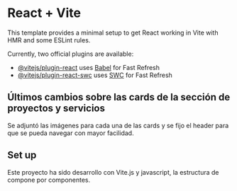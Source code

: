 # React + Vite

This template provides a minimal setup to get React working in Vite with HMR and some ESLint rules.

Currently, two official plugins are available:

- [@vitejs/plugin-react](https://github.com/vitejs/vite-plugin-react/blob/main/packages/plugin-react/README.md) uses [Babel](https://babeljs.io/) for Fast Refresh
- [@vitejs/plugin-react-swc](https://github.com/vitejs/vite-plugin-react-swc) uses [SWC](https://swc.rs/) for Fast Refresh

## Últimos cambios sobre las cards de la sección de proyectos y servicios

Se adjuntó las imágenes para cada una de las cards y se fijo el header para que se pueda navegar con mayor facilidad.

## Set up
Este proyecto ha sido desarrollo con Vite.js y javascript, la estructura de compone por componentes.